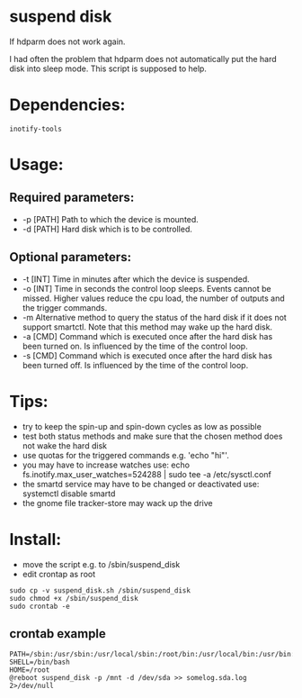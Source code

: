 # suspend disk
If hdparm does not work again.

I had often the problem that hdparm does not automatically put the hard disk into sleep mode. This script is supposed to help.

# Dependencies:
```
inotify-tools
```

# Usage:
## Required parameters:
* -p [PATH]       Path to which the device is mounted.
* -d [PATH]       Hard disk which is to be controlled.

## Optional parameters:
* -t [INT]        Time in minutes after which the device is suspended.
* -o [INT]        Time in seconds the control loop sleeps. Events cannot be missed. Higher values reduce the cpu load, the number of outputs and the trigger commands.
* -m              Alternative method to query the status of the hard disk if it does not support smartctl. Note that this method may wake up the hard disk.
* -a [CMD]        Command which is executed once after the hard disk has been turned on. Is influenced by the time of the control loop.
* -s [CMD]        Command which is executed once after the hard disk has been turned off. Is influenced by the time of the control loop.

# Tips:
- try to keep the spin-up and spin-down cycles as low as possible
- test both status methods and make sure that the chosen method does not wake the hard disk
- use quotas for the triggered commands e.g. 'echo "hi"'.
- you may have to increase watches use:  echo fs.inotify.max_user_watches=524288 | sudo tee -a /etc/sysctl.conf                                                                                                   
- the smartd service may have to be changed or deactivated use: systemctl disable smartd
- the gnome file tracker-store may wack up the drive

# Install:
- move the script e.g. to /sbin/suspend_disk
- edit crontap as root

```
sudo cp -v suspend_disk.sh /sbin/suspend_disk
sudo chmod +x /sbin/suspend_disk
sudo crontab -e
```

## crontab example
```
PATH=/sbin:/usr/sbin:/usr/local/sbin:/root/bin:/usr/local/bin:/usr/bin:/bin
SHELL=/bin/bash
HOME=/root
@reboot suspend_disk -p /mnt -d /dev/sda >> somelog.sda.log 2>/dev/null
```
